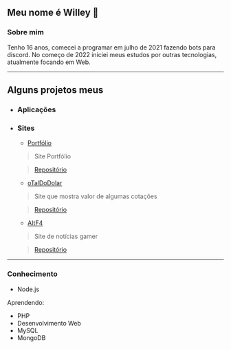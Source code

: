 ## Meu nome é Willey 👋

### Sobre mim
Tenho 16 anos, comecei a programar em julho de 2021 fazendo bots para discord. No começo de 2022 iniciei meus estudos por outras tecnologias, atualmente focando em Web.

---

## Alguns projetos meus

- ### Aplicações
  
- ### Sites

  - [Portfólio](https://willgonzaga.tech)
  > Site Portfólio
  
  > [Repositório](https://github.com/vailei/portfolio)



  - [oTalDoDolar](https://otaldodolar.cf)
  > Site que mostra valor de algumas cotações
  
  > [Repositório](https://github.com/vailei/oTaldoDolar)



  - [AltF4](https://altf4.cf)
  > Site de notícias gamer
  
  > [Repositório](https://github.com/vailei/AltF4)
---

### Conhecimento

- Node.js

Aprendendo:
- PHP
- Desenvolvimento Web
- MySQL
- MongoDB
